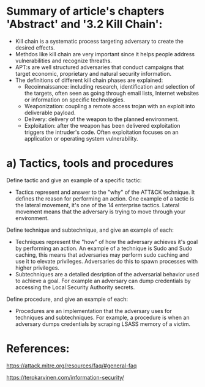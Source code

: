 # Summary of article's chapters 'Abstract' and '3.2 Kill Chain':

- Kill chain is a systematic process targeting adversary to create the desired effects.
- Methdos like kill chain are very important since it helps people address vulnerabilities and recognize threaths.
- APT:s are well structured adversaries that conduct campaigns that target economic, proprietary and natural security information.
- The definitions of different kill chain phases are explained:
    - Recoinnaissance: including research, identification and selection of the targets, often seen as going through email lists, Internet websites or information on specific technologies.
    - Weaponization: coupling a remote access trojan with an exploit into deliverable payload.
    - Delivery: delivery of the weapon to the planned environment.
    - Exploitation: after the weapon has been delivered exploitation triggers the intruder's code. Often exploitation focuses on an application or operating system vulnerability.

#  a) Tactics, tools and procedures

Define tactic and give an example of a specific tactic:

- Tactics represent and answer to the "why" of the ATT&CK technique. It defines the reason for performing an action. One example of a tactic is the lateral movement, it's one of the 14 enterprise tactics. Lateral movement means that the adversary is trying to move through your environment.

Define technique and subtechnique, and give an example of each:

- Techniques represent the "how" of how the adversary achieves it's goal by performing an action. An example of a technique is Sudo and Sudo caching, this means that adversaries may perform sudo caching and use it to elevate privileges. Adversaries do this to spawn processes with higher privileges.
- Subtechniques are a detailed desription of the adversarial behavior used to achieve a goal. For example an adversary can dump credentials by accessing the Local Security Authority secrets.

Define procedure, and give an example of each:

- Procedures are an implementation that the adversary uses for techniques and subtechniques. For example, a procedure is when an adversary dumps credentials by scraping LSASS memory of a victim. 

# References:
https://attack.mitre.org/resources/faq/#general-faq

https://terokarvinen.com/information-security/
